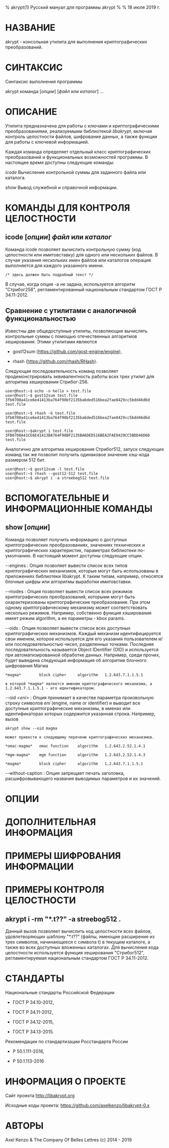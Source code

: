 % akrypt(1) Русский мануал для программы akrypt
%
% 18 июля 2019 г.

# НАЗВАНИЕ

akrypt - консольная утилита для выполнения криптографических преобразований.

# СИНТАКСИС

Синтаксис выполнения программы

akrypt команда [*опции*] [*файл* или *каталог*] ...

# ОПИСАНИЕ

Утилита предназначена для работы с ключами и криптографическими преобразованиями,
реализуемыми библиотекой *libakrypt*, включая контроль целостности файлов, шифрование данных,
а также функции для работы с ключевой информацией.

Каждая команда определяет отдельный класс криптографических преобразований и функциональных
возможностей программы. В настоящее время доступны следующие команды:

*icode* Вычисление контрольной суммы для заданного файла или каталога.

*show*  Вывод служебной и справочной информации.

# КОМАНДЫ ДЛЯ КОНТРОЛЯ ЦЕЛОСТНОCТИ

## icode [*опции*] *файл* или *каталог*

Команда icode позволяет вычислить контрольную сумму (код целостности или имитовставку)
для одного или нескольких файлов. В случае указания нескольких имен файлов или каталогов
операция выполняется для каждого указанного имени.


    /* здесь должен быть подробный текст */


В случае, когда опция -a не задана, используется алгоритм "Стрибог256", регламентированный
национальным стандартом ГОСТ Р 34.11-2012.

## Сравнение с утилитами с аналогичной функциональностью

Известны две общедоступные утилиты, позволяющие вычислять контрольные суммы с помощью
отечественных алгоритмов хеширования. Этими утилитами
являются

 - gost12sum (https://github.com/gost-engine/engine),

 - rhash (https://github.com/rhash/RHash).

Следующая последовательность команд позволяет продемонстрировать эквивалентность
работы всех трех утилит для алгоритма хеширования Стрибог-256.

    user@host:~$ echo -n hello > test.file
    user@host:~$ gost12sum test.file
    3fb0700a41ce6e41413ba764f98bf2135ba6ded516bea2fae8429cc5bdd46d6d test.file

    user@host:~$ rhash -G test.file
    3fb0700a41ce6e41413ba764f98bf2135ba6ded516bea2fae8429cc5bdd46d6d  test.file

    user@host:~$akrypt i test.file
    3FB0700A41CE6E41413BA764F98BF2135BA6DED516BEA2FAE8429CC5BDD46D6D test.file

Аналогично для алгоритма хеширования Стрибог512,
запуск следующих команд так же позволит получить одинаковое значение хэш-кода размером 512 бит.

    user@host:~$ gost12sum -l test.file
    user@host:~$ rhash --gost12-512 test.file
    user@host:~$ akrypt i -a streebog512 test.file


# ВСПОМОГАТЕЛЬНЫЕ И ИНФОРМАЦИОННЫЕ КОМАНДЫ

## show [*опции*]

Команда позволяет получить информацию о доступных криптографических преобразованиях, значениях
технических и криптографических характеристик, параметрах библиотеки по-умолчанию.
В настоящий момент доступны следующие опции.

\--engines
:   Опция позволяет вывести список всех типов криптографических механизмов, которые могут быть
использованы в приложениях библиотеки libakrypt. К таким типам, например, относятся блочные шифры
или алгоритмы выработки имитовставки.

\--modes
:   Опция позволяет вывести список всех режимов криптографических преобразований,
которыми могут быть охарактеризованы криптографические преобразования. При этом одному криптографическому
механизму может соответствовать несколько режимов. Например, собственно функция хэширования имеет режим algorithm,
а ее параметры - kbox params.

\--oids
:   Опция позволяет вывести список всех доступных криптографических механизмов. Каждый механизм
идентифицируется свои именем, которое используется для его указания пользователем и/или последовательностью
чисел, разделенных точками. Последняя последовательность называется Object IDentifier (OID) и используется
при автоматизированной обработке данных. Например, среди прочих,
будет выведена следующая информация об алгоритме блочного шифрования Магма

    *magma*        block cipher     algorithm   1.2.643.7.1.1.5.1

    в которой *magma* является именем криптографического механизма, а 1.2.643.7.1.1.5.1 - его идентификатором.

\--oid <*eni*>
:   Опция принимает в качестве параметра произвольную строку символов *eni* (engine, name or identifier)
и выводит все доступные криптографические механизмы, в именах или идентификаторах которых
содержится указанная строка. Например, вызов

    akrypt show --oid magma

    может привести к следующему переченю криптографических механизмов.

    *omac-magma*   omac function    algorithm   1.2.643.2.52.1.4.1

    *mgm-magma*    mgm function     algorithm   1.2.643.2.52.1.4.3

    *magma*        block cipher     algorithm   1.2.643.7.1.1.5.1

\--without-caption
:   Опция запрещает печать заголовка, расшифровывающего названия выводимых параметров и их значений.


# ОПЦИИ

# ДОПОЛНИТЕЛЬНАЯ ИНФОРМАЦИЯ

# ПРИМЕРЫ ШИФРОВАНИЯ ИНФОРМАЦИИ

# ПРИМЕРЫ КОНТРОЛЯ ЦЕЛОСТНОСТИ

## akrypt i -rm "*.t??" -a streebog512 .

Данный вызов позволяет вычислить код целостности всех файлов, удовлетворяющих шаблону "*.t??"
(файлы, имеющие расширение из трех символов, начинающееся с символа t) в текущем каталоге,
а также во всех доступных вложенных каталогах. Для вычисления кода целостности используется
функция хеширования "Стрибог512", регламентируемая национальным стандартом ГОСТ Р 34.11-2012.

# СТАНДАРТЫ

Национальные стандарты Российской Федерации

 - ГОСТ Р 34.10-2012,

 - ГОСТ Р 34.11-2012,

 - ГОСТ Р 34.12-2015,

 - ГОСТ Р 34.13-2015.

Рекомендации по стандартизации Росстандарта России

 - Р 50.1.111-2016,

 - Р 50.1.113-2016


# ИНФОРМАЦИЯ О ПРОЕКТЕ
Сайт проекта http://libakrypt.org

Исходные коды проекта: https://github.com/axelkenzo/libakrypt-0.x

# АВТОРЫ
Axel Kenzo & The Company Of Belles Lettres (с) 2014 - 2019

